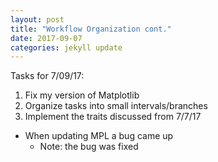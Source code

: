 ```yaml
---
layout: post
title: "Workflow Organization cont."
date: 2017-09-07
categories: jekyll update
---
```


Tasks for 7/09/17:
1. Fix my version of Matplotlib
2. Organize tasks into small intervals/branches
3. Implement the traits discussed from 7/7/17

* When updating MPL a bug came up
    * Note: the bug was fixed
